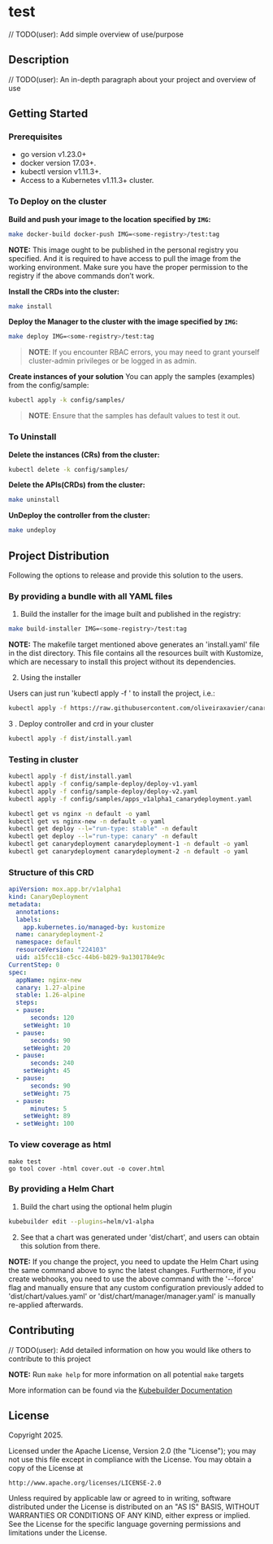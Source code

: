 # test
// TODO(user): Add simple overview of use/purpose

## Description
// TODO(user): An in-depth paragraph about your project and overview of use

## Getting Started

### Prerequisites
- go version v1.23.0+
- docker version 17.03+.
- kubectl version v1.11.3+.
- Access to a Kubernetes v1.11.3+ cluster.

### To Deploy on the cluster
**Build and push your image to the location specified by `IMG`:**

```sh
make docker-build docker-push IMG=<some-registry>/test:tag
```

**NOTE:** This image ought to be published in the personal registry you specified.
And it is required to have access to pull the image from the working environment.
Make sure you have the proper permission to the registry if the above commands don’t work.

**Install the CRDs into the cluster:**

```sh
make install
```

**Deploy the Manager to the cluster with the image specified by `IMG`:**

```sh
make deploy IMG=<some-registry>/test:tag
```

> **NOTE**: If you encounter RBAC errors, you may need to grant yourself cluster-admin
privileges or be logged in as admin.

**Create instances of your solution**
You can apply the samples (examples) from the config/sample:

```sh
kubectl apply -k config/samples/
```

>**NOTE**: Ensure that the samples has default values to test it out.

### To Uninstall
**Delete the instances (CRs) from the cluster:**

```sh
kubectl delete -k config/samples/
```

**Delete the APIs(CRDs) from the cluster:**

```sh
make uninstall
```

**UnDeploy the controller from the cluster:**

```sh
make undeploy
```

## Project Distribution

Following the options to release and provide this solution to the users.

### By providing a bundle with all YAML files

1. Build the installer for the image built and published in the registry:

```sh
make build-installer IMG=<some-registry>/test:tag
```

**NOTE:** The makefile target mentioned above generates an 'install.yaml'
file in the dist directory. This file contains all the resources built
with Kustomize, which are necessary to install this project without its
dependencies.

2. Using the installer

Users can just run 'kubectl apply -f <URL for YAML BUNDLE>' to install
the project, i.e.:

```sh
kubectl apply -f https://raw.githubusercontent.com/oliveiraxavier/canary-crd/<tag or branch>/dist/install.yaml
```

3 . Deploy controller and crd in your cluster

```sh
kubectl apply -f dist/install.yaml
```

### Testing in cluster

```sh
kubectl apply -f dist/install.yaml
kubectl apply -f config/sample-deploy/deploy-v1.yaml
kubectl apply -f config/sample-deploy/deploy-v2.yaml
kubectl apply -f config/samples/apps_v1alpha1_canarydeployment.yaml

kubectl get vs nginx -n default -o yaml
kubectl get vs nginx-new -n default -o yaml
kubectl get deploy --l="run-type: stable" -n default
kubectl get deploy --l="run-type: canary" -n default
kubectl get canarydeployment canarydeployment-1 -n default -o yaml
kubectl get canarydeployment canarydeployment-2 -n default -o yaml
```

### Structure of this CRD
```yaml
apiVersion: mox.app.br/v1alpha1
kind: CanaryDeployment
metadata:
  annotations:
  labels:
    app.kubernetes.io/managed-by: kustomize
  name: canarydeployment-2
  namespace: default
  resourceVersion: "224103"
  uid: a15fcc18-c5cc-44b6-b829-9a1301784e9c
CurrentStep: 0
spec:
  appName: nginx-new
  canary: 1.27-alpine
  stable: 1.26-alpine
  steps:
  - pause:
      seconds: 120
    setWeight: 10
  - pause:
      seconds: 90
    setWeight: 20
  - pause:
      seconds: 240
    setWeight: 45
  - pause:
      seconds: 90
    setWeight: 75
  - pause:
      minutes: 5
    setWeight: 89
  - setWeight: 100
```

### To view coverage as html
```
make test
go tool cover -html cover.out -o cover.html
```
### By providing a Helm Chart

1. Build the chart using the optional helm plugin

```sh
kubebuilder edit --plugins=helm/v1-alpha
```

2. See that a chart was generated under 'dist/chart', and users
can obtain this solution from there.

**NOTE:** If you change the project, you need to update the Helm Chart
using the same command above to sync the latest changes. Furthermore,
if you create webhooks, you need to use the above command with
the '--force' flag and manually ensure that any custom configuration
previously added to 'dist/chart/values.yaml' or 'dist/chart/manager/manager.yaml'
is manually re-applied afterwards.

## Contributing
// TODO(user): Add detailed information on how you would like others to contribute to this project

**NOTE:** Run `make help` for more information on all potential `make` targets

More information can be found via the [Kubebuilder Documentation](https://book.kubebuilder.io/introduction.html)

## License

Copyright 2025.

Licensed under the Apache License, Version 2.0 (the "License");
you may not use this file except in compliance with the License.
You may obtain a copy of the License at

    http://www.apache.org/licenses/LICENSE-2.0

Unless required by applicable law or agreed to in writing, software
distributed under the License is distributed on an "AS IS" BASIS,
WITHOUT WARRANTIES OR CONDITIONS OF ANY KIND, either express or implied.
See the License for the specific language governing permissions and
limitations under the License.


